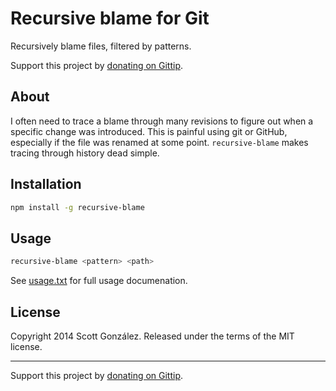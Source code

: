 # Recursive blame for Git

Recursively blame files, filtered by patterns.

Support this project by [donating on Gittip](https://www.gittip.com/scottgonzalez/).

## About

I often need to trace a blame through many revisions to figure out when a specific change was introduced. This is painful using git or GitHub, especially if the file was renamed at some point. `recursive-blame` makes tracing through history dead simple.



## Installation

```sh
npm install -g recursive-blame
```



## Usage

```sh
recursive-blame <pattern> <path>
```

See [usage.txt](/usage.txt) for full usage documenation.



## License

Copyright 2014 Scott González. Released under the terms of the MIT license.

---

Support this project by [donating on Gittip](https://www.gittip.com/scottgonzalez/).
